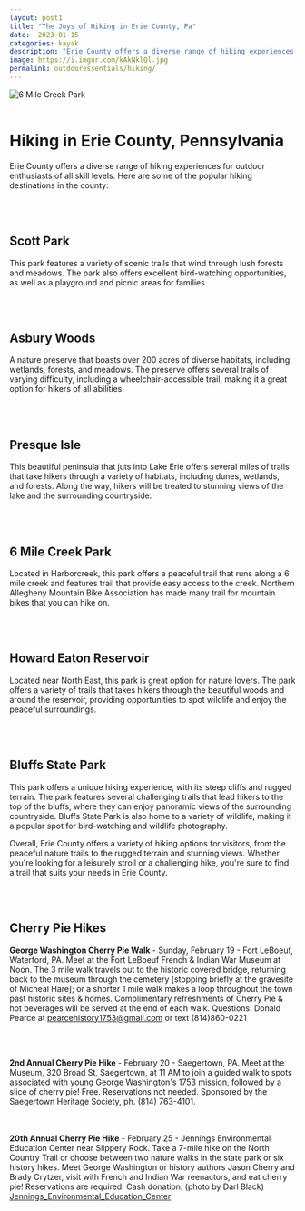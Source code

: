 ```yaml
---
layout: post1
title: "The Joys of Hiking in Erie County, Pa"
date:  2023-01-15
categories: kayak
description: "Erie County offers a diverse range of hiking experiences for outdoor enthusiasts of all skill levels. Here are some of the popular hiking destinations in the county updated 01/15/2023"
image: https://i.imgur.com/kAkNklQl.jpg
permalink: outdooressentials/hiking/
---
```



<img src="https://i.imgur.com/kAkNklQl.jpg" alt="6 Mile Creek Park">
<br>
<br>

# Hiking in Erie County, Pennsylvania

  

Erie County offers a diverse range of hiking experiences for outdoor enthusiasts of all skill levels. Here are some of the popular hiking destinations in the county:

<br>

<br>

  

## Scott Park

  

This park features a variety of scenic trails that wind through lush forests and meadows. The park also offers excellent bird-watching opportunities, as well as a playground and picnic areas for families.

<br>

<br>

  

## Asbury Woods

  

A nature preserve that boasts over 200 acres of diverse habitats, including wetlands, forests, and meadows. The preserve offers several trails of varying difficulty, including a wheelchair-accessible trail, making it a great option for hikers of all abilities.

<br>

<br>

  

## Presque Isle

  

This beautiful peninsula that juts into Lake Erie offers several miles of trails that take hikers through a variety of habitats, including dunes, wetlands, and forests. Along the way, hikers will be treated to stunning views of the lake and the surrounding countryside.

<br>

<br>

  

## 6 Mile Creek Park

  

Located in Harborcreek, this park offers a peaceful trail that runs along a 6 mile creek and features trail that provide easy access to the creek. Northern Allegheny Mountain Bike Association has made many trail for mountain bikes that you can hike on.

<br>

<br>

  

## Howard Eaton Reservoir

  

Located near North East, this park is great option for nature lovers. The park offers a variety of trails that takes hikers through the beautiful woods and around the reservoir, providing opportunities to spot wildlife and enjoy the peaceful surroundings.

<br>

<br>

  

## Bluffs State Park

  

This park offers a unique hiking experience, with its steep cliffs and rugged terrain. The park features several challenging trails that lead hikers to the top of the bluffs, where they can enjoy panoramic views of the surrounding countryside. Bluffs State Park is also home to a variety of wildlife, making it a popular spot for bird-watching and wildlife photography.

  

Overall, Erie County offers a variety of hiking options for visitors, from the peaceful nature trails to the rugged terrain and stunning views. Whether you're looking for a leisurely stroll or a challenging hike, you're sure to find a trail that suits your needs in Erie County.

<br>
<br>

## Cherry Pie Hikes

**George Washington Cherry Pie Walk**  - Sunday, February 19 - Fort LeBoeuf, Waterford, PA. Meet at the Fort LeBoeuf French & Indian War Museum at Noon. The 3 mile walk travels out to the historic covered bridge, returning back to the museum through the cemetery [stopping briefly at the gravesite of Micheal Hare]; or a shorter 1 mile walk makes a loop throughout the town past historic sites & homes. Complimentary refreshments of Cherry Pie & hot beverages will be served at the end of each walk. Questions: Donald Pearce at  [pearcehistory1753@gmail.com](mailto:pearcehistory1753@gmail.com)  or text (814)860-0221  

<br>
<br>
  
**2nd Annual Cherry Pie Hike** - February 20 - Saegertown, PA. Meet at the Museum, 320 Broad St, Saegertown, at 11 AM to join a guided walk to spots associated with young George Washington's 1753 mission, followed by a slice of cherry pie! Free. Reservations not needed. Sponsored by the Saegertown Heritage Society, ph. (814) 763-4101.  
<br>
<br>
  
  
**20th Annual Cherry Pie Hike** - February 25 - Jennings Environmental Education Center near Slippery Rock. Take a 7-mile hike on the North Country Trail or choose between two nature walks in the state park or six history hikes. Meet George Washington or history authors Jason Cherry and Brady Crytzer, visit with French and Indian War reenactors, and eat cherry pie! Reservations are required. Cash donation. (photo by Darl Black)  
[Jennings_Environmental_Education_Center](https://events.dcnr.pa.gov/jennings_environmental_education_center/calendar/day/2023/2/25?fbclid=IwAR0kjkkxrmkSwX6GTc9L9ihNm8SNzcRRiCPb2H7ziSfINTjFZty6rgwgKP4)